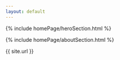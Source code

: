 ```yaml
---
layout: default
---
```

<main class="home-wrapper">

{% include homePage/heroSection.html %}

{% include homePage/aboutSection.html %}
<!-- Services that I offer -->
<!-- <div class="index-my-services" markdown="1">

<div class="home-title">
<h2>My Services</h2>
</div>

{% include services.html %}

</div> -->

<!-- Projects -->
<!-- <div class="index-projects" markdown="1">

<div class="home-title">
<h2>Projects</h2>
</div>

{% for project in site.projects %}
- [{{ project.title }}]({{ project.url | relative_url }})
{% endfor %}

</div> -->

<!-- Acquired certifications -->
<!-- <div class="index-achievements" markdown="1">

<div class="home-title">
<h2>Achievements</h2>
</div>

{% include badges.html %}

</div> -->

<!-- Publications: blog, tutorial, papers, learning resources, etc. -->
<!-- <div id="index-publications" markdown="1">

<div class="home-title">
<h2>Publications</h2>
</div>

{% assign featured_posts = site.posts | where: "featured", true %}
{% for post in featured_posts %}
- [{{ post.title }}]({{ post.url }})
{% endfor %}

...[more posts 📝]({% link _blog/1_all.md %})

</div> -->

<p>{{ site.url }}</p>

</main>